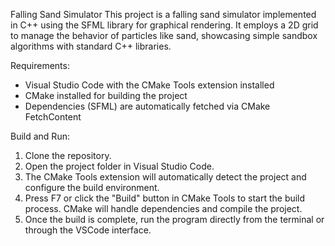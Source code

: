 Falling Sand Simulator
This project is a falling sand simulator implemented in C++ using the SFML library for graphical rendering. It employs a 2D grid to manage the behavior of particles like sand, showcasing simple sandbox algorithms with standard C++ libraries.

Requirements:
- Visual Studio Code with the CMake Tools extension installed
- CMake installed for building the project
- Dependencies (SFML) are automatically fetched via CMake FetchContent

Build and Run:
1. Clone the repository.
2. Open the project folder in Visual Studio Code.
3. The CMake Tools extension will automatically detect the project and configure the build environment.
4. Press F7 or click the "Build" button in CMake Tools to start the build process. CMake will handle dependencies and compile the project.
5. Once the build is complete, run the program directly from the terminal or through the VSCode interface.
